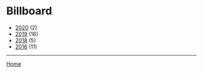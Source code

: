 # Billboard

  * [2020](./billboard-2020.md/) (2)
  * [2019](./billboard-2019.md/) (16)
  * [2018](./billboard-2018.md/) (5)
  * [2016](./billboard-2016.md/) (11)
----

[Home](../)
